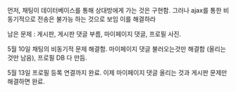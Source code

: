 먼저, 채팅이 데이터베이스를 통해 상대방에게 가는 것은 구현함.
그러나 ajax를 통한 비동기적으로 전송은 불가능 하는 것으로 보임
이를 해결하라

남은 문제 : 게시판, 게시판 댓글 부름, 마이페이지 댓글, 프로필 사진.

5월 10일 채팅의 비동기적 문제 해결함.
        마이페이지 댓글 불러오는것만 해결함 (올리는것만 남음),
        프로필 DB 다 만듬.

5월 13일 프로필 등록 연결까지 완료. 이제 마이페이지 댓글 올리는 것과
        게시판 문제만 해결하면 완료.
